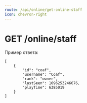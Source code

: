 ```yaml
---
route: /api/online/get-online-staff
icon: chevron-right
---
```


# GET /online/staff

Пример ответа:
```
[
    {
        "id": "coaf",
        "username": "Coaf",
        "rank": "owner",
        "lastSeen": 1696253246676,
        "playTime": 6385019
    }
]
```
